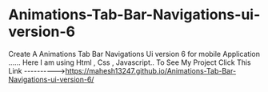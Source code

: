 # Animations-Tab-Bar-Navigations-ui-version-6
Create A Animations Tab Bar Navigations Ui version 6 for mobile Application ......
Here I am using Html , Css , Javascript.. 
To See My Project Click This Link ---------->https://mahesh13247.github.io/Animations-Tab-Bar-Navigations-ui-version-6/
